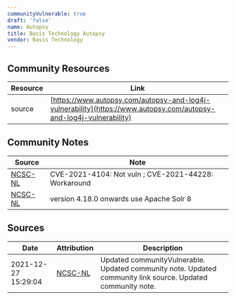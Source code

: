 ```yaml
---
communityVulnerable: true
draft: 'false'
name: Autopsy
title: Basis Technology Autopsy
vendor: Basis Technology
---
```



## Community Resources
| Resource | Link |
| --- | --- |
| source | [https://www.autopsy.com/autopsy-and-log4j-vulnerability](https://www.autopsy.com/autopsy-and-log4j-vulnerability) |

## Community Notes
| Source | Note |
| --- | --- |
| [NCSC-NL](https://github.com/NCSC-NL/log4shell/blob/main/software/README.md) | CVE-2021-4104: Not vuln ; CVE-2021-44228: Workaround </ul> |
| [NCSC-NL](https://github.com/NCSC-NL/log4shell/blob/main/software/README.md) | version 4.18.0 onwards use Apache Solr 8 |

## Sources
| Date | Attribution | Description |
| --- | --- | --- |
| 2021-12-27 15:29:04 | [NCSC-NL](https://github.com/NCSC-NL/log4shell/blob/main/software/README.md) | Updated communityVulnerable. Updated community note. Updated community link source. Updated community note.  |
